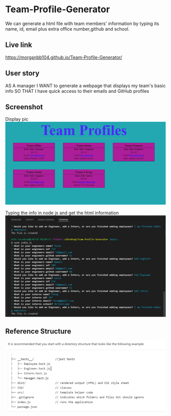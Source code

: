# Team-Profile-Generator

We can generate a html file with team members' information by typing its name, id, email plus extra office number,github and school.

## Live link
https://morganbb104.github.io/Team-Profile-Generator/

## User story
AS A manager I WANT to generate a webpage that displays my team's basic info SO THAT I have quick access to their emails and GitHub profiles
## Screenshot

Display pic
![Screenshot](https://github.com/Morganbb104/Team-Profile-Generator/blob/main/rsc/images/screenshot.jpg)

Typing the info in node js and get the html information
![Terminal](https://github.com/Morganbb104/Team-Profile-Generator/blob/main/rsc/images/terminal.jpg)

## Reference Structure
![sctructure](https://github.com/Morganbb104/Team-Profile-Generator/blob/main/rsc/images/structure.jpg)
